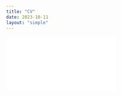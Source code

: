 ```yaml
---
title: "CV"
date: 2023-10-11
layout: "simple"
---
```

<!--Image prompt: "Illustration of a creative CV on a light gray background. The header features the name 'Boyang Zheng' in bold, modern typography. Below, there's a circular profile photo of an ABC (American-Born Chinese) individual. A timeline runs vertically down the center, marking key milestones in education and career. To the left and right of the timeline, short descriptions of each milestone are provided. At the bottom, there's a section highlighting strengths with minimalistic icons."-->
<object data="CV.pdf" type="application/pdf" width="1000px" height="1000px">
    <embed src="CV.pdf">
    </embed>
</object>
